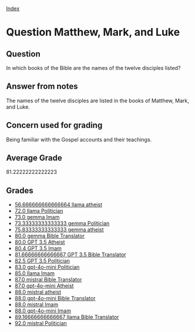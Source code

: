 
[Index](../../index.md)
# Question Matthew, Mark, and Luke
## Question
In which books of the Bible are the names of the twelve disciples listed?

## Answer from notes
The names of the twelve disciples are listed in the books of Matthew, Mark, and Luke.

## Concern used for grading
Being familiar with the Gospel accounts and their teachings.

## Average Grade
81.22222222222223

## Grades
 * [56.666666666666664 llama atheist](../answers/llama_atheist/Matthew,_Mark,_and_Luke.md)
 * [72.0 llama Politician](../answers/llama_Politician/Matthew,_Mark,_and_Luke.md)
 * [73.0 gemma Imam](../answers/gemma_Imam/Matthew,_Mark,_and_Luke.md)
 * [73.33333333333333 gemma Politician](../answers/gemma_Politician/Matthew,_Mark,_and_Luke.md)
 * [75.83333333333333 gemma atheist](../answers/gemma_atheist/Matthew,_Mark,_and_Luke.md)
 * [80.0 gemma Bible Translator](../answers/gemma_Bible_Translator/Matthew,_Mark,_and_Luke.md)
 * [80.0 GPT 3.5 Atheist](../answers/GPT_3.5_Atheist/Matthew,_Mark,_and_Luke.md)
 * [80.4 GPT 3.5 Imam](../answers/GPT_3.5_Imam/Matthew,_Mark,_and_Luke.md)
 * [81.66666666666667 GPT 3.5 Bible Translator](../answers/GPT_3.5_Bible_Translator/Matthew,_Mark,_and_Luke.md)
 * [82.5 GPT 3.5 Politician](../answers/GPT_3.5_Politician/Matthew,_Mark,_and_Luke.md)
 * [83.0 gpt-4o-mini Politician](../answers/gpt-4o-mini_Politician/Matthew,_Mark,_and_Luke.md)
 * [85.0 llama Imam](../answers/llama_Imam/Matthew,_Mark,_and_Luke.md)
 * [87.0 mistral Bible Translator](../answers/mistral_Bible_Translator/Matthew,_Mark,_and_Luke.md)
 * [87.0 gpt-4o-mini Atheist](../answers/gpt-4o-mini_Atheist/Matthew,_Mark,_and_Luke.md)
 * [88.0 mistral atheist](../answers/mistral_atheist/Matthew,_Mark,_and_Luke.md)
 * [88.0 gpt-4o-mini Bible Translator](../answers/gpt-4o-mini_Bible_Translator/Matthew,_Mark,_and_Luke.md)
 * [88.0 mistral Imam](../answers/mistral_Imam/Matthew,_Mark,_and_Luke.md)
 * [88.0 gpt-4o-mini Imam](../answers/gpt-4o-mini_Imam/Matthew,_Mark,_and_Luke.md)
 * [89.16666666666667 llama Bible Translator](../answers/llama_Bible_Translator/Matthew,_Mark,_and_Luke.md)
 * [92.0 mistral Politician](../answers/mistral_Politician/Matthew,_Mark,_and_Luke.md)
